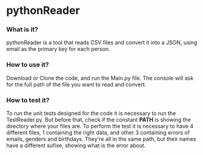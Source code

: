 # pythonReader

### What is it?
pythonReader is a tool that reads CSV files and convert it into a JSON, using email as the primary key for each person.

### How to use it?
Download or Clone the code, and run the Main.py file.
The console will ask for the full path of the file you want to read and convert.

### How to test it?
To run the unit tests designed for the code it is necessary to run the TestReader.py.
But before that, check if the constant <b>PATH</b> is showing the directory where your files are.
To perform the test it is necessary to have 4 different files, 1 containing the right data, and other 3 containing errors of emails, genders and birthdays.
They're all in the same path, but their names have a different sufixe, showing what is the error about.

